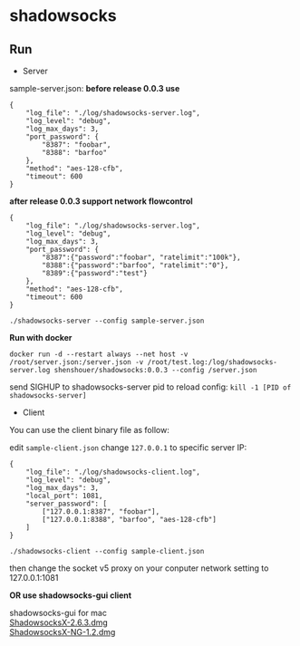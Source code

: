 # shadowsocks

## Run

* Server

sample-server.json:
**before release 0.0.3 use**

```
{
    "log_file": "./log/shadowsocks-server.log",
    "log_level": "debug",
    "log_max_days": 3,
	"port_password": {
		"8387": "foobar",
		"8388": "barfoo"
	},
	"method": "aes-128-cfb",
	"timeout": 600
}
```

 **after release 0.0.3 support network flowcontrol**

```
{
    "log_file": "./log/shadowsocks-server.log",
    "log_level": "debug",
    "log_max_days": 3,
	"port_password": {
		"8387":{"password":"foobar", "ratelimit":"100k"},
		"8388":{"password":"barfoo", "ratelimit":"0"},
		"8389":{"password":"test"}
	},
	"method": "aes-128-cfb",
	"timeout": 600
}
```

```
./shadowsocks-server --config sample-server.json
```

**Run with docker**

```
docker run -d --restart always --net host -v /root/server.json:/server.json -v /root/test.log:/log/shadowsocks-server.log shenshouer/shadowsocks:0.0.3 --config /server.json
```

send SIGHUP to shadowsocks-server pid to reload config: `kill -1 [PID of shadowsocks-server]`

* Client 

You can use the client binary file as follow:

edit `sample-client.json` change `127.0.0.1` to specific server IP:

```
{
    "log_file": "./log/shadowsocks-client.log",
    "log_level": "debug",
    "log_max_days": 3,
	"local_port": 1081,
	"server_password": [
		["127.0.0.1:8387", "foobar"],
		["127.0.0.1:8388", "barfoo", "aes-128-cfb"]
	]
}
```

```
./shadowsocks-client --config sample-client.json
```

then change the socket v5 proxy on your conputer network setting to 127.0.0.1:1081

**OR use shadowsocks-gui client**

shadowsocks-gui for mac    
[ShadowsocksX-2.6.3.dmg](https://github.com/shadowsocks/shadowsocks-iOS/releases/download/2.6.3/ShadowsocksX-2.6.3.dmg)    
[ShadowsocksX-NG-1.2.dmg](https://github.com/shadowsocks/ShadowsocksX-NG/releases/download/1.2/ShadowsocksX-NG-1.2.dmg)    